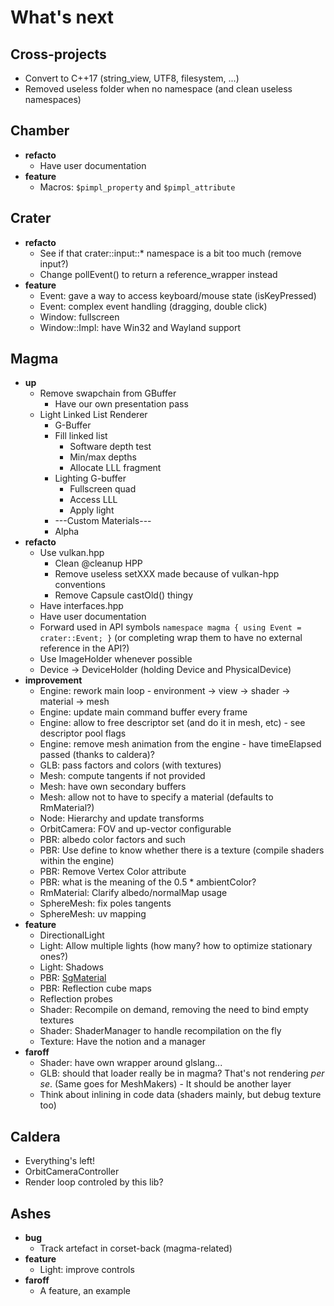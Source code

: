 # What's next

## Cross-projects

- Convert to C++17 (string_view, UTF8, filesystem, ...)
- Removed useless folder when no namespace (and clean useless namespaces)

## Chamber

- **refacto**
    - Have user documentation
- **feature**
    - Macros: `$pimpl_property` and `$pimpl_attribute`

## Crater

- **refacto**
    - See if that crater::input::* namespace is a bit too much (remove input?)
    - Change pollEvent() to return a reference_wrapper instead 
- **feature**
    - Event: gave a way to access keyboard/mouse state (isKeyPressed)
    - Event: complex event handling (dragging, double click)
    - Window: fullscreen
    - Window::Impl: have Win32 and Wayland support

## Magma

- **up**
    - Remove swapchain from GBuffer
        - Have our own presentation pass 
    - Light Linked List Renderer
        - G-Buffer 
        - Fill linked list
            - Software depth test
            - Min/max depths
            - Allocate LLL fragment
        - Lighting G-buffer
            - Fullscreen quad
            - Access LLL
            - Apply light
        - ---Custom Materials---
        - Alpha
- **refacto**
    - Use vulkan.hpp 
        - Clean @cleanup HPP
        - Remove useless setXXX made because of vulkan-hpp conventions
        - Remove Capsule castOld() thingy
    - Have interfaces.hpp
    - Have user documentation
    - Forward used in API symbols `namespace magma { using Event = crater::Event; }` (or completing wrap them to have no external reference in the API?)
    - Use ImageHolder whenever possible
    - Device -> DeviceHolder (holding Device and PhysicalDevice)
- **improvement** 
    - Engine: rework main loop - environment -> view -> shader -> material -> mesh
    - Engine: update main command buffer every frame
    - Engine: allow to free descriptor set (and do it in mesh, etc) - see descriptor pool flags
    - Engine: remove mesh animation from the engine - have timeElapsed passed (thanks to caldera)?
    - GLB: pass factors and colors (with textures)
    - Mesh: compute tangents if not provided
    - Mesh: have own secondary buffers
    - Mesh: allow not to have to specify a material (defaults to RmMaterial?)
    - Node: Hierarchy and update transforms
    - OrbitCamera: FOV and up-vector configurable
    - PBR: albedo color factors and such
    - PBR: Use define to know whether there is a texture (compile shaders within the engine)
    - PBR: Remove Vertex Color attribute
    - PBR: what is the meaning of the 0.5 * ambientColor?
    - RmMaterial: Clarify albedo/normalMap usage
    - SphereMesh: fix poles tangents
    - SphereMesh: uv mapping
- **feature**
    - DirectionalLight
    - Light: Allow multiple lights (how many? how to optimize stationary ones?)
    - Light: Shadows
    - PBR: [SgMaterial](https://github.com/KhronosGroup/glTF/tree/master/extensions/Khronos/KHR_materials_pbrSpecularGlossiness)
    - PBR: Reflection cube maps
    - Reflection probes
    - Shader: Recompile on demand, removing the need to bind empty textures
    - Shader: ShaderManager to handle recompilation on the fly
    - Texture: Have the notion and a manager
- **faroff**
    - Shader: have own wrapper around glslang...
    - GLB: should that loader really be in magma? That's not rendering *per se*. (Same goes for MeshMakers) - It should be another layer
    - Think about inlining in code data (shaders mainly, but debug texture too)

## Caldera

- Everything's left!
- OrbitCameraController
- Render loop controled by this lib?

## Ashes

- **bug**
    - Track artefact in corset-back (magma-related)
- **feature**
    - Light: improve controls
- **faroff**
    - A feature, an example
